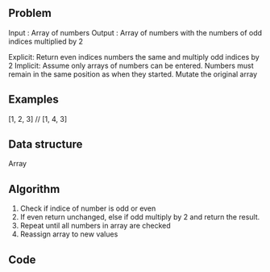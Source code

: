 ## Problem
Input : Array of numbers
Output : Array of numbers with the numbers of odd indices multiplied by 2

Explicit: Return even indices numbers the same and multiply odd indices by 2
Implicit: Assume only arrays of numbers can be entered. Numbers must remain in the same position as when they started. Mutate the original array
## Examples
[1, 2, 3] // [1, 4, 3]
## Data structure
Array
## Algorithm
1. Check if indice of number is odd or even
2. If even return unchanged, else if odd multiply by 2 and return the result.
3. Repeat until all numbers in array are checked
4. Reassign array to new values
## Code